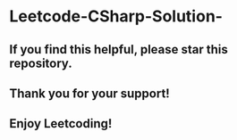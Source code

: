 # Leetcode-CSharp-Solution-
## If you find this helpful, please star this repository.
## Thank you for your support!
## Enjoy Leetcoding!
